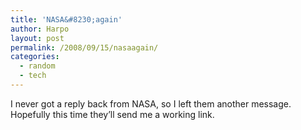 ```yaml
---
title: 'NASA&#8230;again'
author: Harpo
layout: post
permalink: /2008/09/15/nasaagain/
categories:
  - random
  - tech
---
```

I never got a reply back from NASA, so I left them another message. Hopefully this time they&#8217;ll send me a working link.